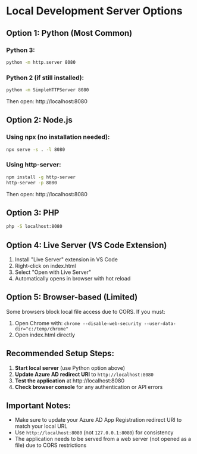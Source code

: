 # Local Development Server Options

## Option 1: Python (Most Common)

### Python 3:
```bash
python -m http.server 8080
```

### Python 2 (if still installed):
```bash
python -m SimpleHTTPServer 8080
```

Then open: http://localhost:8080

## Option 2: Node.js

### Using npx (no installation needed):
```bash
npx serve -s . -l 8080
```

### Using http-server:
```bash
npm install -g http-server
http-server -p 8080
```

Then open: http://localhost:8080

## Option 3: PHP
```bash
php -S localhost:8080
```

## Option 4: Live Server (VS Code Extension)
1. Install "Live Server" extension in VS Code
2. Right-click on index.html
3. Select "Open with Live Server"
4. Automatically opens in browser with hot reload

## Option 5: Browser-based (Limited)
Some browsers block local file access due to CORS. If you must:
1. Open Chrome with: `chrome --disable-web-security --user-data-dir="c:/temp/chrome"`
2. Open index.html directly

## Recommended Setup Steps:

1. **Start local server** (use Python option above)
2. **Update Azure AD redirect URI** to `http://localhost:8080`
3. **Test the application** at http://localhost:8080
4. **Check browser console** for any authentication or API errors

## Important Notes:
- Make sure to update your Azure AD App Registration redirect URI to match your local URL
- Use `http://localhost:8080` (not `127.0.0.1:8080`) for consistency
- The application needs to be served from a web server (not opened as a file) due to CORS restrictions